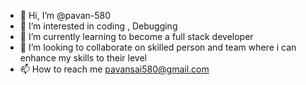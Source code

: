 - 👋 Hi, I’m @pavan-580
- 👀 I’m interested in coding , Debugging
- 🌱 I’m currently learning to become a full stack developer 
- 💞️ I’m looking to collaborate on skilled person and team where i can enhance my skills to  their level
- 📫 How to reach me pavansai580@gmail.com
  

<!---
pavan-580/pavan-580 is a ✨ special ✨ repository because its `README.md` (this file) appears on your GitHub profile.
You can click the Preview link to take a look at your changes.
--->
